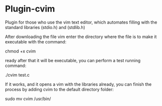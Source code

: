 # Plugin-cvim
Plugin for those who use the vim text editor, which automates filling with the standard libraries (stdio.h) and (stdlib.h)


After downloading the file vim enter the directory where the file is to make it executable with the command:

chmod +x cvim

ready after that it will be executable, you can perform a test running command:

./cvim test.c

If it works, and it opens a vim with the libraries already, you can finish the process by adding cvim to the default directory folder:

sudo mv cvim /usr/bin/
